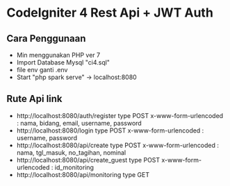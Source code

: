 # CodeIgniter 4 Rest Api + JWT Auth

## Cara Penggunaan
- Min menggunakan PHP ver 7
- Import Database Mysql "ci4.sql"
- file env ganti .env
- Start "php spark serve" -> localhost:8080

## Rute Api link
- http://localhost:8080/auth/register
  type POST x-www-form-urlencoded : nama, bidang, email, username, password
- http://localhost:8080/login
  type POST x-www-form-urlencoded : username, password
- http://localhost:8080/api/create
  type POST x-www-form-urlencoded : nama, tgl_masuk, no_tagihan, nominal
- http://localhost:8080/api/create_guest
  type POST x-www-form-urlencoded : id_monitoring
- http://localhost:8080/api/monitoring
  type GET
